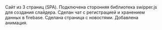  Сайт из 3 страниц (SPA).
 Подключена сторонняя библиотека swipper.js для создания слайдера. 
 Сделан чат с регистрацией и хранением данных в firebase.
 Сделана страница с новостями.
 Добавлена анимация.